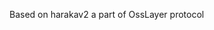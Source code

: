 Based on harakav2 a part of OssLayer protocol


<!-- A private blockchain that creates a time-stamped series of records, where each block of data is connected to another block using the SHA-256 hashing algorithm. The blockchain ensures that each block contains its own hash as well as the hash of the previous block of data. The blockchain is added to by successfully finding the answer to a proof of work problem. 
The validity of the blockchain and the current sequence of blocks can be checked mathematically. The blockchain is deployed locally on a network using Flask. 


Block Class ==>

Block objects are the basic building blocks of the blockchain. They possess a list of transactions that have occurred, the timestamp of these transactions, a hash id, and a hash id of the previous block in the chain. Blocks are mined and added to the blockchain by solving the proof of work problem.  


Blockchain Class ==>

The blockchain class holds the blocks that are part of the blockchain. The object defines the difficuly involved in mining new blocks and also possesses a list of transactions that are yet to be added to the blockchain at any given time. The validity of blocks in the blockchain can be verified to ensure that the proof of work problem has been solved for each block and that each block is immutably tied to the previous block through the hash id. 


API.py ==>

The file that deploys the blockchain on a network using Flask. Nodes on the network can submit transactions to be included on the blockchain as well as mine pending transactions. Nodes on the network can obtain consensus on the most accurate chain by adopting the longest chain possessed by a node on the network. Nodes are rewarded for mining blocks correctly. 

 -->
